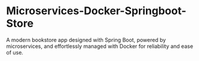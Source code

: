 # Microservices-Docker-Springboot-Store
A modern bookstore app designed with Spring Boot, powered by microservices, and effortlessly managed with Docker for reliability and ease of use.
